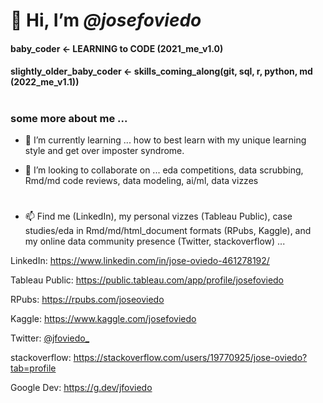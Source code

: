 # 👋 Hi, I’m *@josefoviedo*

#### baby_coder <- LEARNING to CODE (2021_me_v1.0)

#### slightly_older_baby_coder <- skills_coming_along(git, sql, r, python, md (2022_me_v1.1))

# 

### some more about me ...

* 🌱 I’m currently learning ... how to best learn with my unique learning style and get over imposter syndrome. 

* 💞️ I’m looking to collaborate on ... eda competitions, data scrubbing, Rmd/md code reviews, data modeling, ai/ml, data vizzes

#

* 📫 Find me (LinkedIn), my personal vizzes (Tableau Public), case studies/eda in Rmd/md/html_document formats (RPubs, Kaggle), and my online data community presence (Twitter, stackoverflow) ... 


LinkedIn: https://www.linkedin.com/in/jose-oviedo-461278192/

Tableau Public: https://public.tableau.com/app/profile/josefoviedo

RPubs: https://rpubs.com/joseoviedo

Kaggle: https://www.kaggle.com/josefoviedo

Twitter: [@jfoviedo_](https://twitter.com/josefoviedo_)

stackoverflow: https://stackoverflow.com/users/19770925/jose-oviedo?tab=profile

Google Dev: https://g.dev/jfoviedo

